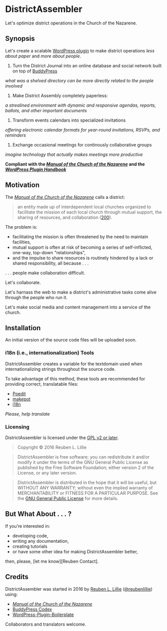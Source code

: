 # DistrictAssembler

Let's optimize district operations in the Church of the Nazarene.

## Synopsis

Let's create a scalable [WordPress plugin][WP Plugin Page] to make district operations *less about paper* and *more about people*.

1. Turn the District Journal into an online database and social network built on top of [BuddyPress][BuddyPress Codex]

  *what was a shelved directory can be more directly related to the people involved*

1. Make District Assembly completely paperless: 

  *a strealined environment with dynamic and responsive agendas, reports, ballots, and other important documents*

1. Transform events calendars into specialized invitations

  *offering electronic calendar formats for year-round invitations, RSVPs, and reminders*

1. Exchange occasional meetings for continously collaborative groups

  *imagine technology that actually makes meetings more productive*

**Compliant with the [*Manual of the Church of the Nazarene*][Manual] and the [*WordPress Plugin Handbook*][WP Plugin Handbook]**

## Motivation

The [*Manual of the Church of the Nazarene*][Manual 200] calls a district:

> an entity made up of interdependent local churches organized to facilitate the mission of each local church through mutual support, the sharing of resources, and collaboration ([200][Manual 200]).

The problem is:

* facilitating the mission is often threatened by the need to maintain facilities,
* mutual support is often at risk of becoming a series of self-inflicted, one-way, top-down "relationships",
* and the impulse to share resources is routinely hindered by a lack or shared responsibility, all because . . .

. . . people make collaboration difficult. 

Let's collaborate.

Let's harnass the web to make a district's administrative tasks come alive through the people who run it.

Let's make social media and content management into a service of the church.

## Installation

An initial version of the source code files will be uploaded soon.

### i18n (i.e., internationalization) Tools

DistrictAssembler creates a variable for the textdomain used when internationalizing strings throughout the source code. 

To take advantage of this method, these tools are recommended for providing correct, translatable files:

* [Poedit](http://www.poedit.net/)
* [makepot](http://i18n.svn.wordpress.org/tools/trunk/)
* [i18n](https://github.com/grappler/i18n)

*Please, help translate*

### Licensing

DistrictAssembler is licensed under the [GPL v2 or later][GPLv2].

> Copyright © 2016 Reuben L. Lillie

> DistrictAssembler is free software; you can redistribute it and/or modify it under the terms of the GNU General Public License as published by the Free Software Foundation; either version 2 of the License, or any later version.

> DistrictAssembler is distributed in the hope that it will be useful, but WITHOUT ANY WARRANTY; without even the implied warranty of MERCHANTABILITY or FITNESS FOR A PARTICULAR PURPOSE.  See the [GNU General Public License][GPLv2] for more details.

## But What About . . . ? 

If you’re interested in:

* developing code, 
* writing any documentation, 
* creating tutorials 
* or have some other idea for making DistrictAssembler better,

then, please, [let me know][Reuben Contact].

## Credits

DistrictAssembler was started in 2016 by [Reuben L. Lillie][Reuben About] ([@reubenlillie][Reuben Twitter]) using: 

* [*Manual of the Church of the Nazarene*][Manual]
* [BuddyPress Codex][BuddyPress Codex]
* [WordPress-Plugin-Boilerplate][Plugin Boilerplate]

Collaborators and translators welcome.

[BuddyPress Codex]: https://codex.buddypress.org/plugindev/                                    "BuddyPress Codex"
[GPLv2]: https://www.gnu.org/licenses/old-licenses/gpl-2.0.txt                                 "GPL License version 2"
[Manual]: nazarene.org/files/docs/Manual2013-17.pdf                                            "Manual 2013-2017"
[Manual 200]: nazarene.org/files/docs/Manual2013-17.pdf#page=108                               "Manual 2013-2017, para. 200"
[Plugin Boilerplate]: https://github.com/DevinVinson/WordPress-Plugin-Boilerplate              "WordPress Plugin Boilerplate"
[Reuben About]: http://reubenlillie.com/about                                                  "About Reuben L. Lillie"
[Reuben Twitter]: https://twitter.com/reubenlillie/                                            "Reuben L. Lillie on Twitter"
[WP Plugin Page]: http://codex.wordpress.org/Writing_a_Plugin                                  "Write a WordPress Plugin"
[WP Plugin Handbook]: https://developer.wordpress.org/plugins/                                 "WordPress Plugin Handbook"
